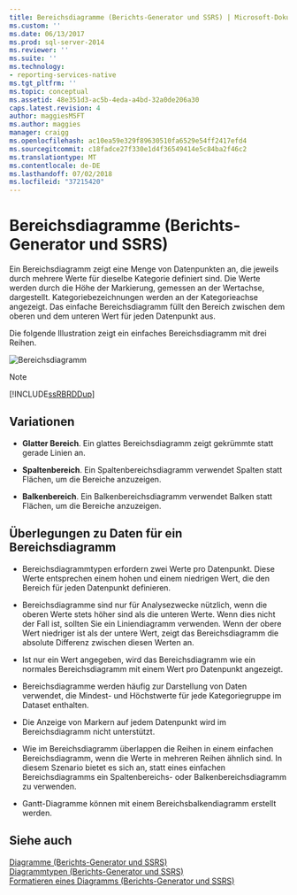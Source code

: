 ```yaml
---
title: Bereichsdiagramme (Berichts-Generator und SSRS) | Microsoft-Dokumentation
ms.custom: ''
ms.date: 06/13/2017
ms.prod: sql-server-2014
ms.reviewer: ''
ms.suite: ''
ms.technology:
- reporting-services-native
ms.tgt_pltfrm: ''
ms.topic: conceptual
ms.assetid: 48e351d3-ac5b-4eda-a4bd-32a0de206a30
caps.latest.revision: 4
author: maggiesMSFT
ms.author: maggies
manager: craigg
ms.openlocfilehash: ac10ea59e329f89630510fa6529e54ff2417efd4
ms.sourcegitcommit: c18fadce27f330e1d4f36549414e5c84ba2f46c2
ms.translationtype: MT
ms.contentlocale: de-DE
ms.lasthandoff: 07/02/2018
ms.locfileid: "37215420"
---
```

# <a name="range-charts-report-builder-and-ssrs"></a>Bereichsdiagramme (Berichts-Generator und SSRS)
  Ein Bereichsdiagramm zeigt eine Menge von Datenpunkten an, die jeweils durch mehrere Werte für dieselbe Kategorie definiert sind. Die Werte werden durch die Höhe der Markierung, gemessen an der Wertachse, dargestellt. Kategoriebezeichnungen werden an der Kategorieachse angezeigt. Das einfache Bereichsdiagramm füllt den Bereich zwischen dem oberen und dem unteren Wert für jeden Datenpunkt aus.  
  
 Die folgende Illustration zeigt ein einfaches Bereichsdiagramm mit drei Reihen.  
  
 ![Bereichsdiagramm](../media/rs-rangechart.gif "Range chart")  
  
> [!NOTE]  
>  [!INCLUDE[ssRBRDDup](../../includes/ssrbrddup-md.md)]  
  
## <a name="variations"></a>Variationen  
  
-   **Glatter Bereich**. Ein glattes Bereichsdiagramm zeigt gekrümmte statt gerade Linien an.  
  
-   **Spaltenbereich**. Ein Spaltenbereichsdiagramm verwendet Spalten statt Flächen, um die Bereiche anzuzeigen.  
  
-   **Balkenbereich**. Ein Balkenbereichsdiagramm verwendet Balken statt Flächen, um die Bereiche anzuzeigen.  
  
## <a name="data-considerations-for-range-charts"></a>Überlegungen zu Daten für ein Bereichsdiagramm  
  
-   Bereichsdiagrammtypen erfordern zwei Werte pro Datenpunkt. Diese Werte entsprechen einem hohen und einem niedrigen Wert, die den Bereich für jeden Datenpunkt definieren.  
  
-   Bereichsdiagramme sind nur für Analysezwecke nützlich, wenn die oberen Werte stets höher sind als die unteren Werte. Wenn dies nicht der Fall ist, sollten Sie ein Liniendiagramm verwenden. Wenn der obere Wert niedriger ist als der untere Wert, zeigt das Bereichsdiagramm die absolute Differenz zwischen diesen Werten an.  
  
-   Ist nur ein Wert angegeben, wird das Bereichsdiagramm wie ein normales Bereichsdiagramm mit einem Wert pro Datenpunkt angezeigt.  
  
-   Bereichsdiagramme werden häufig zur Darstellung von Daten verwendet, die Mindest- und Höchstwerte für jede Kategoriegruppe im Dataset enthalten.  
  
-   Die Anzeige von Markern auf jedem Datenpunkt wird im Bereichsdiagramm nicht unterstützt.  
  
-   Wie im Bereichsdiagramm überlappen die Reihen in einem einfachen Bereichsdiagramm, wenn die Werte in mehreren Reihen ähnlich sind. In diesem Szenario bietet es sich an, statt eines einfachen Bereichsdiagramms ein Spaltenbereichs- oder Balkenbereichsdiagramm zu verwenden.  
  
-   Gantt-Diagramme können mit einem Bereichsbalkendiagramm erstellt werden.  
  
## <a name="see-also"></a>Siehe auch  
 [Diagramme &#40;Berichts-Generator und SSRS&#41;](charts-report-builder-and-ssrs.md)   
 [Diagrammtypen &#40;Berichts-Generator und SSRS&#41;](chart-types-report-builder-and-ssrs.md)   
 [Formatieren eines Diagramms &#40;Berichts-Generator und SSRS&#41;](formatting-a-chart-report-builder-and-ssrs.md)  
  
  

